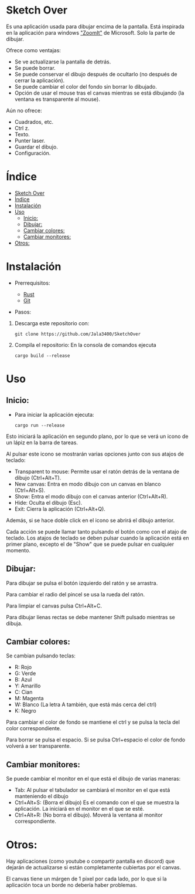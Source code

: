 # Sketch Over

Es una aplicación usada para dibujar encima de la pantalla. Está inspirada en la aplicación para windows ["ZoomIt"](https://docs.microsoft.com/en-us/sysinternals/downloads/zoomit) de Microsoft. Solo la parte de dibujar.

Ofrece como ventajas:

-   Se ve actualizarse la pantalla de detrás.
-   Se puede borrar.
-   Se puede conservar el dibujo después de ocultarlo (no después de cerrar la aplicación).
-   Se puede cambiar el color del fondo sin borrar lo dibujado.
-   Opción de usar el mouse tras el canvas mientras se está dibujando (la ventana es transparente al mouse).

Aún no ofrece:

-   Cuadrados, etc.
-   Ctrl z.
-   Texto.
-   Punter laser.
-   Guardar el dibujo.
-   Configuración.

# Índice

- [Sketch Over](#sketch-over)
- [Índice](#índice)
- [Instalación](#instalación)
- [Uso](#uso)
  - [Inicio:](#inicio)
  - [Dibujar:](#dibujar)
  - [Cambiar colores:](#cambiar-colores)
  - [Cambiar monitores:](#cambiar-monitores)
- [Otros:](#otros)

# Instalación

-   Prerrequisitos:

    -   [Rust](https://www.rust-lang.org/tools/install)
    -   [Git](https://git-scm.com/downloads)

-   Pasos:

1. Descarga este repositorio con:
    ```
    git clone https://github.com/Jala3400/SketchOver
    ```
2. Compila el repositorio: En la consola de comandos ejecuta
    ```
    cargo build --release
    ```

# Uso

## Inicio:

-   Para iniciar la aplicación ejecuta:

    ```
    cargo run --release
    ```

Esto iniciará la aplicación en segundo plano, por lo que se verá un icono de un lápiz en la barra de tareas.

Al pulsar este icono se mostrarán varias opciones junto con sus atajos de teclado:

-   Transparent to mouse: Permite usar el ratón detrás de la ventana de dibujo (Ctrl+Alt+T).
-   New canvas: Entra en modo dibujo con un canvas en blanco (Ctrl+Alt+S).
-   Show: Entra el modo dibujo con el canvas anterior (Ctrl+Alt+R).
-   Hide: Oculta el dibujo (Esc).
-   Exit: Cierra la aplicación (Ctrl+Alt+Q).

Además, si se hace doble click en el icono se abrirá el dibujo anterior.

Cada acción se puede llamar tanto pulsando el botón como con el atajo de teclado.
Los atajos de teclado se deben pulsar cuando la aplicación está en primer plano, excepto el de "Show" que se puede pulsar en cualquier momento.

## Dibujar:

Para dibujar se pulsa el botón izquierdo del ratón y se arrastra.

Para cambiar el radio del pincel se usa la rueda del ratón.

Para limpiar el canvas pulsa Ctrl+Alt+C.

Para dibujar líenas rectas se debe mantener Shift pulsado mientras se dibuja.

## Cambiar colores:

Se cambian pulsando teclas:

-   R: Rojo
-   G: Verde
-   B: Azul
-   Y: Amarillo
-   C: Cian
-   M: Magenta
-   W: Blanco (La letra A también, que está más cerca del ctrl)
-   K: Negro

Para cambiar el color de fondo se mantiene el ctrl y se pulsa la tecla del color correspondiente.

Para borrar se pulsa el espacio. Si se pulsa Ctrl+espacio el color de fondo volverá a ser transparente.

## Cambiar monitores:

Se puede cambiar el monitor en el que está el dibujo de varias maneras:

-   Tab: Al pulsar el tabulador se cambiará el monitor en el que está manteniendo el dibujo
-   Ctrl+Alt+S: (Borra el dibujo) Es el comando con el que se muestra la aplicación. La iniciará en el monitor en el que se esté.
-   Ctrl+Alt+R: (No borra el dibujo). Moverá la ventana al monitor correspondiente.

# Otros:

Hay aplicaciones (como youtube o compartir pantalla en discord) que dejarán de actualizarse si están completamente cubiertas por el canvas.

El canvas tiene un márgen de 1 pixel por cada lado, por lo que si la aplicación toca un borde no debería haber problemas.
